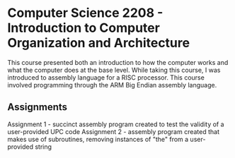 # Computer Science 2208 - Introduction to Computer Organization and Architecture

This course presented both an introduction to how the computer works and what the computer does at the base level.
While taking this course, I was introduced to assembly language for a RISC processor.
This course involved programming through the ARM Big Endian assembly language.

## Assignments

Assignment 1 - succinct assembly program created to test the validity of a user-provided UPC code
Assignment 2 - assembly program created that makes use of subroutines, removing instances of "the" from a user-provided string
